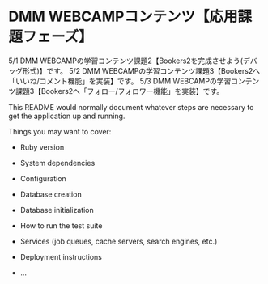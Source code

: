 # DMM WEBCAMPコンテンツ【応用課題フェーズ】
5/1 DMM WEBCAMPの学習コンテンツ課題2【Bookers2を完成させよう(デバッグ形式)】です。
5/2 DMM WEBCAMPの学習コンテンツ課題3【Bookers2へ「いいね/コメント機能」を実装】です。
5/3 DMM WEBCAMPの学習コンテンツ課題3【Bookers2へ「フォロー/フォロワー機能」を実装】です。

This README would normally document whatever steps are necessary to get the
application up and running.

Things you may want to cover:

* Ruby version

* System dependencies

* Configuration

* Database creation

* Database initialization

* How to run the test suite

* Services (job queues, cache servers, search engines, etc.)

* Deployment instructions

* ...
